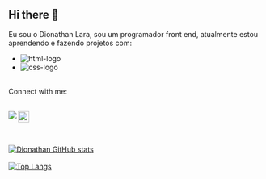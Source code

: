 ## Hi there 👋

Eu sou o Dionathan Lara, sou um programador front end, atualmente estou aprendendo e fazendo projetos com: 

- <img src="https://img.shields.io/badge/HTML5-E34F26?style=for-the-badge&logo=html5&logoColor=white" alt="html-logo">
- <img src="https://img.shields.io/badge/CSS3-1572B6?style=for-the-badge&logo=css3&logoColor=white" alt="css-logo">

<br>
Connect with me:
<br>
<br>
<p>
<a href="https://www.linkedin.com/in/dionathan-lara/?trk=opento_sprofile_details">
  <img width="22px" src="https://cdn.jsdelivr.net/gh/devicons/devicon@latest/icons/linkedin/linkedin-original.svg" />          
  <a href="https://www.instagram.com/dionathanlara/">
    <img align="left" src="https://img.shields.io/badge/Instagram-E4405F?style=for-the-badge&logo=instagram&logoColor=white"
    <a/>
  <p>

  <br>
  
  [![Dionathan GitHub stats](https://github-readme-stats.vercel.app/api?username=dionathanlara)](https://github.com/anuraghazra/github-readme-stats)
  <br>
  <br>
  [![Top Langs](https://github-readme-stats.vercel.app/api/top-langs/?username=dionathanlara)](https://github.com/anuraghazra/github-readme-stats)
